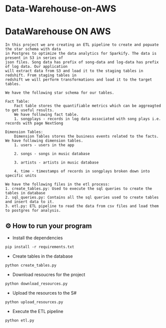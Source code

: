 # Data-Warehouse-on-AWS

# DataWarehouse ON AWS
```
In this project we are creating an ETL pipeline to create and popuate the star schema with data
in Postgres to optimize the data analytics for Sparkify. The data is present in S3 in series of
json files. Song data has prefix of song-data and log-data has prefix of log data. Our application
will extract data from S3 and load it to the staging tables in redshift. From staging tables in
redshift we will perform transformations and load it to the target tables.

We have the following star schema for our tables.

Fact Table:
    Fact table stores the quantifiable metrics which can be aggreagted to get useful results.
    We have following fact table.
    1. songplays - records in log data associated with song plays i.e. records with page NextSong

Dimension Tables:
    Dimension Tables stores the business events related to the facts. We have following dimension tables.
    1. users - users in the app
    
    2. songs - songs in music database

    3. artists - artists in music database

    4. time - timestamps of records in songplays broken down into specific units

We have the following files in the etl process:
1. create_tables.py: Used to execute the sql queries to create the tables in database
2. sql_queries.py: Contains all the sql queries used to create tables and insert data to it.
3. etl.py: ETL pipeline to read the data from csv files and load them to postgres for analysis.
```

## ⚙  How to run your program
* Install the dependencies 
```
pip install -r requirements.txt
```
* Create tables in the database
```
python create_tables.py
```
* Download resoucres for the project
```
python download_resources.py
```
* Upload the resources to the S#
```
python upload_resources.py
```
* Execute the ETL pipeline
```
python etl.py
```
